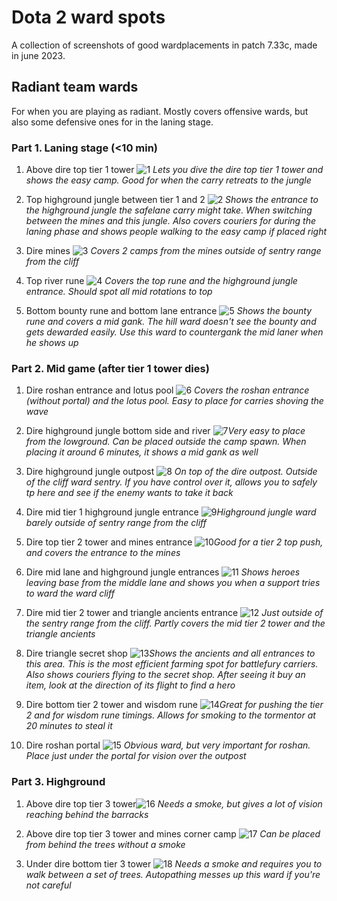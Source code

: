 # Dota 2 ward spots
A collection of screenshots of good wardplacements in patch 7.33c, made in june 2023.

## Radiant team wards
For when you are playing as radiant. Mostly covers offensive wards, but also some defensive ones for in the laning stage.
### Part 1. Laning stage (<10 min)
1. Above dire top tier 1 tower
![1](https://i.postimg.cc/4xGvwPMq/01.png)
*Lets you dive the dire top tier 1 tower and shows the easy camp. Good for when the carry retreats to the jungle*

3. Top highground jungle between tier 1 and 2
![2](https://i.postimg.cc/nLc4fzn1/02.png)
*Shows the entrance to the highground jungle the safelane carry might take. When switching between the mines and this jungle. Also covers couriers for during the laning phase and shows people walking to the easy camp if placed right*

4. Dire mines
![3](https://i.postimg.cc/k4LKSvKj/03.png)
*Covers 2 camps from the mines outside of sentry range from the cliff*

5. Top river rune
![4](https://i.postimg.cc/7h77nJNq/04.png)
*Covers the top rune and the highground jungle entrance. Should spot all mid rotations to top*

6. Bottom bounty rune and bottom lane entrance
![5](https://i.postimg.cc/h479BNRN/05.png)
*Shows the bounty rune and covers a mid gank. The hill ward doesn't see the bounty and gets dewarded easily. Use this ward to countergank the mid laner when he shows up*

### Part 2. Mid game (after tier 1 tower dies)
1. Dire roshan entrance and lotus pool
![6](https://i.postimg.cc/jd0ydvs2/06.png)
*Covers the roshan entrance (without portal) and the lotus pool. Easy to place for carries shoving the wave*

2. Dire highground jungle bottom side and river
![7](https://i.postimg.cc/15Gwg6tH/07.png)*Very easy to place from the lowground. Can be placed outside the camp spawn. When placing it around 6 minutes, it shows a mid gank as well*

3. Dire highground jungle outpost
![8](https://i.postimg.cc/3Rk2Wc44/08.png)
*On top of the dire outpost. Outside of the cliff ward sentry. If you have control over it, allows you to safely tp here and see if the enemy wants to take it back*

4. Dire mid tier 1 highground jungle entrance
![9](https://i.postimg.cc/4yr7K4Cj/09.png)*Highground jungle ward barely outside of sentry range from the cliff*

5. Dire top tier 2 tower and mines entrance
![10](https://i.postimg.cc/Bt9bShH0/10.png)*Good for a tier 2 top push, and covers the entrance to the mines*

6. Dire mid lane and highground jungle entrances
![11](https://i.postimg.cc/gj6rP9ws/11.png)
*Shows heroes leaving base from the middle lane and shows you when a support tries to ward the ward cliff*

7. Dire mid tier 2 tower and triangle ancients entrance
![12](https://i.postimg.cc/wTmRCNLz/12.png)
*Just outside of the sentry range from the cliff. Partly covers the mid tier 2 tower and the triangle ancients*

8. Dire triangle secret shop
![13](https://i.postimg.cc/fTmjxpHY/13.png)*Shows the ancients and all entrances to this area. This is the most efficient farming spot for battlefury carriers. Also shows couriers flying to the secret shop. After seeing it buy an item, look at the direction of its flight to find a hero*

9. Dire bottom tier 2 tower and wisdom rune
![14](https://i.postimg.cc/130ntZvY/14.png)*Great for pushing the tier 2 and for wisdom rune timings. Allows for smoking to the tormentor at 20 minutes to steal it*

10. Dire roshan portal
![15](https://i.postimg.cc/1RLrVsK9/15.png)
*Obvious ward, but very important for roshan. Place just under the portal for vision over the outpost*

### Part 3. Highground
1. Above dire top tier 3 tower![16](https://i.postimg.cc/Bvq8PwyZ/16.png)
*Needs a smoke, but gives a lot of vision reaching behind the barracks*

3. Above dire top tier 3 tower and mines corner camp
![17](https://i.postimg.cc/bYGRvskC/17.png)
*Can be placed from behind the trees without a smoke*

4. Under dire bottom tier 3 tower
![18](https://i.postimg.cc/V6vdD0m3/18.png)
*Needs a smoke and requires you to walk between a set of trees. Autopathing messes up this ward if you're not careful*


<!--stackedit_data:
eyJoaXN0b3J5IjpbMTk2NDg4ODQzMiw4NzA2NzE3MDBdfQ==
-->